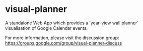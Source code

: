 # visual-planner
A standalone Web App which provides a 'year-view wall planner' visualisation of Google Calendar events.

For more information, please visit the discussion group: https://groups.google.com/group/visual-planner-discuss
